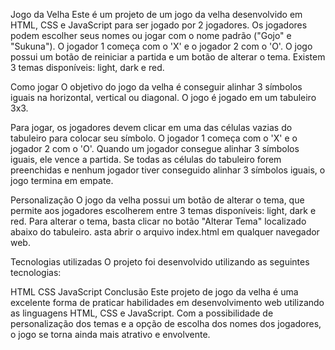  Jogo da Velha
Este é um projeto de um jogo da velha desenvolvido em HTML, CSS e JavaScript para ser jogado por 2 jogadores. Os jogadores podem escolher seus nomes ou jogar com o nome padrão ("Gojo" e "Sukuna"). O jogador 1 começa com o 'X' e o jogador 2 com o 'O'. O jogo possui um botão de reiniciar a partida e um botão de alterar o tema. Existem 3 temas disponíveis: light, dark e red.

Como jogar
O objetivo do jogo da velha é conseguir alinhar 3 símbolos iguais na horizontal, vertical ou diagonal. O jogo é jogado em um tabuleiro 3x3.

Para jogar, os jogadores devem clicar em uma das células vazias do tabuleiro para colocar seu símbolo. O jogador 1 começa com o 'X' e o jogador 2 com o 'O'. Quando um jogador consegue alinhar 3 símbolos iguais, ele vence a partida. Se todas as células do tabuleiro forem preenchidas e nenhum jogador tiver conseguido alinhar 3 símbolos iguais, o jogo termina em empate.

Personalização
O jogo da velha possui um botão de alterar o tema, que permite aos jogadores escolherem entre 3 temas disponíveis: light, dark e red. Para alterar o tema, basta clicar no botão "Alterar Tema" localizado abaixo do tabuleiro.
asta abrir o arquivo index.html em qualquer navegador web.

Tecnologias utilizadas
O projeto foi desenvolvido utilizando as seguintes tecnologias:

HTML
CSS
JavaScript
Conclusão
Este projeto de jogo da velha é uma excelente forma de praticar habilidades em desenvolvimento web utilizando as linguagens HTML, CSS e JavaScript. Com a possibilidade de personalização dos temas e a opção de escolha dos nomes dos jogadores, o jogo se torna ainda mais atrativo e envolvente.
